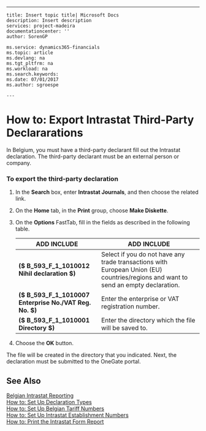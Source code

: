 ---
    title: Insert topic title| Microsoft Docs
    description: Insert description
    services: project-madeira
    documentationcenter: ''
    author: SorenGP

    ms.service: dynamics365-financials
    ms.topic: article
    ms.devlang: na
    ms.tgt_pltfrm: na
    ms.workload: na
    ms.search.keywords:
    ms.date: 07/01/2017
    ms.author: sgroespe

    ---
# How to: Export Intrastat Third-Party Declararations
In Belgium, you must have a third-party declarant fill out the Intrastat declaration. The third-party declarant must be an external person or company.  
  
### To export the third-party declaration  
  
1.  In the **Search** box, enter **Intrastat Journals**, and then choose the related link.  
  
2.  On the **Home** tab, in the **Print** group, choose **Make Diskette**.  
  
3.  On the **Options** FastTab, fill in the fields as described in the following table.  
  
    |ADD INCLUDE<!--[!INCLUDE[bp_tablefield](../../ApplicationDesign/includes/bp_tablefield_md.md)]-->|ADD INCLUDE<!--[!INCLUDE[bp_tabledescription](../../ApplicationDesign/includes/bp_tabledescription_md.md)]-->|  
    |---------------------------------|---------------------------------------|  
    |**\($ B\_593\_F\_1\_1010012 Nihil declaration $\)**|Select if you do not have any trade transactions with European Union \(EU\) countries\/regions and want to send an empty declaration.|  
    |**\($ B\_593\_F\_1\_1010007 Enterprise No.\/VAT Reg. No. $\)**|Enter the enterprise or VAT registration number.|  
    |**\($ B\_593\_F\_1\_1010001 Directory $\)**|Enter the directory which the file will be saved to.|  
  
4.  Choose the **OK** button.  
  
 The file will be created in the directory that you indicated. Next, the declaration must be submitted to the OneGate portal.  
  
## See Also  
 [Belgian Intrastat Reporting](../../LocalFunctionalityForMicrosoftDynamicsNav2016/Belgium/belgian-intrastat-reporting.md)   
 [How to: Set Up Declaration Types](../../LocalFunctionalityForMicrosoftDynamicsNav2016/Belgium/how-to-set-up-declaration-types.md)   
 [How to: Set Up Belgian Tariff Numbers](../../LocalFunctionalityForMicrosoftDynamicsNav2016/Belgium/how-to-set-up-belgian-tariff-numbers.md)   
 [How to: Set Up Intrastat Establishment Numbers](../../LocalFunctionalityForMicrosoftDynamicsNav2016/Belgium/how-to-set-up-intrastat-establishment-numbers.md)   
 [How to: Print the Intrastat Form Report](../../LocalFunctionalityForMicrosoftDynamicsNav2016/Belgium/how-to-print-the-intrastat-form-report.md)
